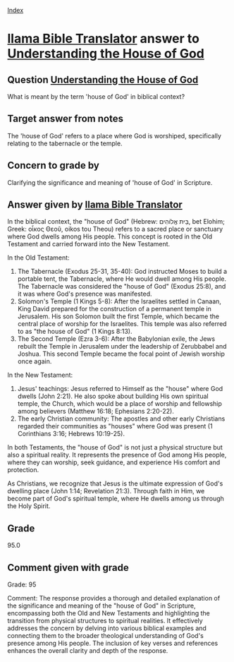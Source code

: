 
[Index](../../index.md)
# [llama Bible Translator](../../answering_models/llama_Bible_Translator.md) answer to [Understanding the House of God](../../questions/Understanding_the_House_of_God.md)

## Question [Understanding the House of God](../../questions/Understanding_the_House_of_God.md)
What is meant by the term 'house of God' in biblical context?

## Target answer from notes
The 'house of God' refers to a place where God is worshiped, specifically relating to the tabernacle or the temple.

## Concern to grade by
Clarifying the significance and meaning of 'house of God' in Scripture.

## Answer given by [llama Bible Translator](../../answering_models/llama_Bible_Translator.md)
In the biblical context, the "house of God" (Hebrew: בַּית אֱלוֹהִים, bet Elohim; Greek: οἶκος Θεοῦ, oikos tou Theou) refers to a sacred place or sanctuary where God dwells among His people. This concept is rooted in the Old Testament and carried forward into the New Testament.

In the Old Testament:

1. The Tabernacle (Exodus 25-31, 35-40): God instructed Moses to build a portable tent, the Tabernacle, where He would dwell among His people. The Tabernacle was considered the "house of God" (Exodus 25:8), and it was where God's presence was manifested.
2. Solomon's Temple (1 Kings 5-8): After the Israelites settled in Canaan, King David prepared for the construction of a permanent temple in Jerusalem. His son Solomon built the first Temple, which became the central place of worship for the Israelites. This temple was also referred to as "the house of God" (1 Kings 8:13).
3. The Second Temple (Ezra 3-6): After the Babylonian exile, the Jews rebuilt the Temple in Jerusalem under the leadership of Zerubbabel and Joshua. This second Temple became the focal point of Jewish worship once again.

In the New Testament:

1. Jesus' teachings: Jesus referred to Himself as the "house" where God dwells (John 2:21). He also spoke about building His own spiritual temple, the Church, which would be a place of worship and fellowship among believers (Matthew 16:18; Ephesians 2:20-22).
2. The early Christian community: The apostles and other early Christians regarded their communities as "houses" where God was present (1 Corinthians 3:16; Hebrews 10:19-25).

In both Testaments, the "house of God" is not just a physical structure but also a spiritual reality. It represents the presence of God among His people, where they can worship, seek guidance, and experience His comfort and protection.

As Christians, we recognize that Jesus is the ultimate expression of God's dwelling place (John 1:14; Revelation 21:3). Through faith in Him, we become part of God's spiritual temple, where He dwells among us through the Holy Spirit.

## Grade
95.0

## Comment given with grade
Grade: 95

Comment: The response provides a thorough and detailed explanation of the significance and meaning of the "house of God" in Scripture, encompassing both the Old and New Testaments and highlighting the transition from physical structures to spiritual realities. It effectively addresses the concern by delving into various biblical examples and connecting them to the broader theological understanding of God's presence among His people. The inclusion of key verses and references enhances the overall clarity and depth of the response.
